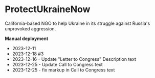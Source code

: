 # ProtectUkraineNow
California-based NGO to help Ukraine in its struggle against Russia's unprovoked aggression.

**Manual deployment**
- 2023-12-11
- 2023-12-18 #3
- 2023-12-16 - Update "Letter to Congress" Description text
- 2023-12-25 - Update Call to Congress text
- 2023-12-25 - fix markup in Call to Congress text
